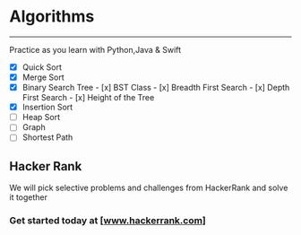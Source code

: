 # Algorithms 
---
Practice as you learn with Python,Java & Swift 

- [x] Quick Sort
- [x] Merge Sort
- [x] Binary Search Tree
      - [x] BST Class
      - [x] Breadth First Search
      - [x] Depth First Search
      - [x] Height of the Tree
- [x] Insertion Sort
- [ ] Heap Sort
- [ ] Graph
- [ ] Shortest Path

## Hacker Rank
We will pick selective problems and challenges from HackerRank and solve it together 

### Get started today at [www.hackerrank.com]


